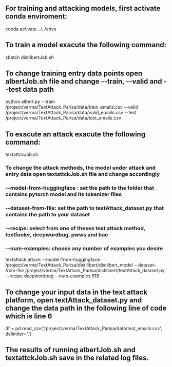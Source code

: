 ## For training and attacking models, first activate conda enviroment:

conda activate ../../envs

## To train a model exacute the following command: 
sbatch distilbertJob.sh

## To change training entry data points open albertJob.sh file and change --train, --valid and --test data path
python albert.py --train /project/verma/TextAttack_Parisa/data/train_emails.csv --valid /project/verma/TextAttack_Parisa/data/valid_emails.csv --test /project/verma/TextAttack_Parisa/data/test_emails.csv

## To exacute an attack exacute the following command:
textattckJob.sh

### To change the attack methods, the model under attack and entry data open textattckJob.sh file and change accordingly
### --model-from-huggingface : set the path to the folder that contains pytorch model and its tokenizer files
### --dataset-from-file: set the path to textAttack_dataset.py that contains the path to your dataset
### --recipe: select from one of theses text attack method, textfooler, deepwordbug, pwws and bae
### --num-examples: choose any number of examples you desire
textattack attack --model-from-huggingface /project/verma/TextAttack_Parisa/distillbert/distilbert_model --dataset-from-file /project/verma/TextAttack_Parisa/distillbert/textAttack_dataset.py --recipe deepwordbug --num-examples 518

## To change your input data in the text attack platform, open textAttack_dataset.py and change the data path in the following line of code which is line 6
df = pd.read_csv('/project/verma/TextAttack_Parisa/data/test_emails.csv', delimiter=',')

## The results of running albertJob.sh and textattckJob.sh save in the related log files.